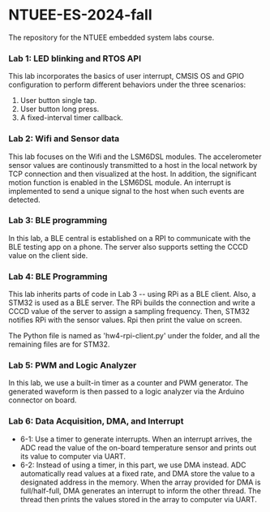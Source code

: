 # NTUEE-ES-2024-fall
The repository for the NTUEE embedded system labs course.

### Lab 1: LED blinking and RTOS API
This lab incorporates the basics of user interrupt, CMSIS OS and GPIO configuration to perform different behaviors under the three scenarios:
1. User button single tap.
2. User button long press.
3. A fixed-interval timer callback.

### Lab 2: Wifi and Sensor data
This lab focuses on the Wifi and the LSM6DSL modules. The accelerometer sensor values are continously transmitted to a host in the local network by TCP connection and then visualized at the host. In addition, the significant motion function is enabled in the LSM6DSL module. An interrupt is implemented to send a unique signal to the host when such events are detected.

### Lab 3: BLE programming
In this lab, a BLE central is established on a RPI to communicate with the BLE testing app on a phone. The server also supports setting the CCCD value on the client side.

### Lab 4: BLE Programming
This lab inherits parts of code in Lab 3 -- using RPi as a BLE client. Also, a STM32 is used as a BLE server. The RPi builds the connection and write a CCCD value of the server to assign a sampling frequency. Then, STM32 notifies RPi with the sensor values. Rpi then print the value on screen.

The Python file is named as 'hw4-rpi-client.py' under the folder, and all the remaining files are for STM32.

### Lab 5: PWM and Logic Analyzer
In this lab, we use a built-in timer as a counter and PWM generator. The generated waveform is then passed to a logic analyzer via the Arduino connector on board.

### Lab 6: Data Acquisition, DMA, and Interrupt
- 6-1: Use a timer to generate interrupts. When an interrupt arrives, the ADC read the value of the on-board temperature sensor and prints out its value to computer via UART.
- 6-2: Instead of using a timer, in this part, we use DMA instead. ADC automatically read values at a fixed rate, and DMA store the value to a designated address in the memory. When the array provided for DMA is full/half-full, DMA generates an interrupt to inform the other thread. The thread then prints the values stored in the array to computer via UART.